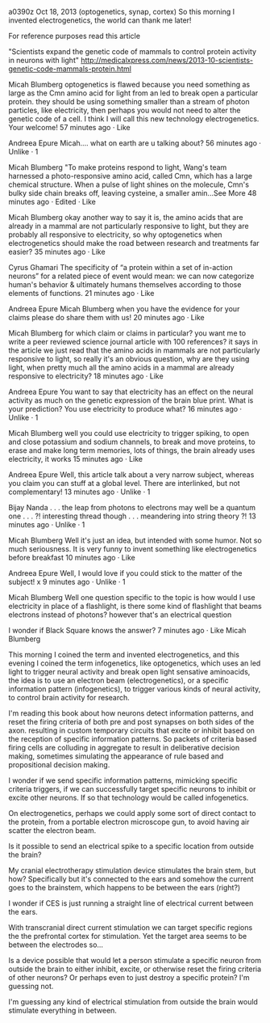 a0390z
Oct 18, 2013
(optogenetics, synap, cortex)
So this morning I invented electrogenetics, the world can thank me later!

For reference purposes read this article

"Scientists expand the genetic code of mammals to control protein activity in neurons with light"
http://medicalxpress.com/news/2013-10-scientists-genetic-code-mammals-protein.html

Micah Blumberg optogenetics is flawed because you need something as large as the Cmn amino acid for light from an led to break open a particular protein. they should be using something smaller than a stream of photon particles, like electricity, then perhaps you would not need to alter the genetic code of a cell. I think I will call this new technology electrogenetics. Your welcome!
57 minutes ago · Like

Andreea Epure Micah.... what on earth are u talking about?
56 minutes ago · Unlike · 1

Micah Blumberg "To make proteins respond to light, Wang's team harnessed a photo-responsive amino acid, called Cmn, which has a large chemical structure. When a pulse of light shines on the molecule, Cmn's bulky side chain breaks off, leaving cysteine, a smaller amin...See More
48 minutes ago · Edited · Like

Micah Blumberg okay another way to say it is, the amino acids that are already in a mammal are not particularly responsive to light, but they are probably all responsive to electricity, so why optogenetics when electrogenetics should make the road between research and treatments far easier?
35 minutes ago · Like

Cyrus Ghamari The specificity of “a protein within a set of in-action neurons” for a related piece of event would mean: we can now categorize human's behavior & ultimately humans themselves according to those elements of functions.
21 minutes ago · Like

Andreea Epure Micah Blumberg when you have the evidence for your claims please do share them with us!
20 minutes ago · Like

Micah Blumberg for which claim or claims in particular? you want me to write a peer reviewed science journal article with 100 references? it says in the article we just read that the amino acids in mammals are not particularly responsive to light, so really it's an obvious question, why are they using light, when pretty much all the amino acids in a mammal are already responsive to electricity?
18 minutes ago · Like

Andreea Epure You want to say that electricity has an effect on the neural activity as much on the genetic expression of the brain blue print. What is your prediction? You use electricity to produce what?
16 minutes ago · Unlike · 1

Micah Blumberg well you could use electricity to trigger spiking, to open and close potassium and sodium channels, to break and move proteins, to erase and make long term memories, lots of things, the brain already uses electricity, it works
15 minutes ago · Like

Andreea Epure Well, this article talk about a very narrow subject, whereas you claim you can stuff at a global level. There are interlinked, but not complementary!
13 minutes ago · Unlike · 1

Bijay Nanda . . . the leap from photons to electrons may well be a quantum one . . . ?!  interesting thread though . . . meandering into string theory ?! 
13 minutes ago · Unlike · 1

Micah Blumberg Well it's just an idea, but intended with some humor. Not so much seriousness. It is very funny to invent something like electrogenetics before breakfast 
10 minutes ago · Like

Andreea Epure Well, I would love if you could stick to the matter of the subject! x
9 minutes ago · Unlike · 1

Micah Blumberg Well one question specific to the topic is how would I use electricity in place of a flashlight, is there some kind of flashlight that beams electrons instead of photons? however that's an electrical question

I wonder if Black Square knows the answer?
7 minutes ago · Like
Micah Blumberg

This morning I coined the term and invented electrogenetics, and this evening I coined the term infogenetics, like optogenetics, which uses an led light to trigger neural activity and break open light sensative aminoacids, the idea is to use an electron beam (electrogenetics), or a specific information pattern (infogenetics), to trigger various kinds of neural activity, to control brain activity for research.

I'm reading this book about how neurons detect information patterns, and reset the firing criteria of both pre and post synapses on both sides of the axon. resulting in custom temporary circuits that excite or inhibit based on the reception of specific information patterns. So packets of criteria based firing cells are colluding in aggregate to result in deliberative decision making, sometimes simulating the appearance of rule based and propositional decision making.

I wonder if we send specific information patterns, mimicking specific criteria triggers, if we can successfully target specific neurons to inhibit or excite other neurons. If so that technology would be called infogenetics.

On electrogenetics, perhaps we could apply some sort of direct contact to the protein, from a portable electron microscope gun, to avoid having air scatter the electron beam.

Is it possible to send an electrical spike to a specific location from outside the brain?

My cranial electrotherapy stimulation device stimulates the brain stem, but how? Specifically but it's connected to the ears and somehow the current goes to the brainstem, which happens to be between the ears (right?)

I wonder if CES is just running a straight line of electrical current between the ears.

With transcranial direct current stimulation we can target specific regions the the prefrontal cortex for stimulation. Yet the target area seems to be between the electrodes so...

Is a device possible that would let a person stimulate a specific neuron from outside the brain to either inhibit, excite, or otherwise reset the firing criteria of other neurons? Or perhaps even to just destroy a specific protein? I'm guessing not.

I'm guessing any kind of electrical stimulation from outside the brain would stimulate everything in between.
